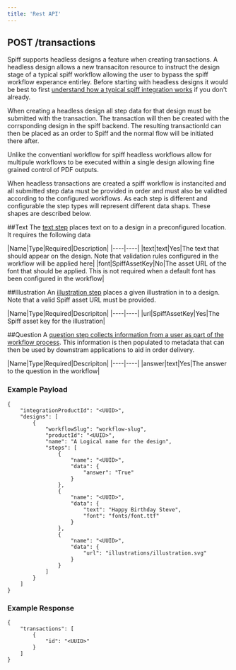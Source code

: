 ```yaml
---
title: 'Rest API'
---
```


## POST /transactions

Spiff supports headless designs a feature when creating transactions. A headless design allows a new transaciton resource to instruct the design stage of a typical spiff workflow allowing the user to bypass the spiff workflow experance entirley. Before starting with headless designs it would be best to first [understand how a typical spiff integration works](/developer/integrations) if you don't already. 

When creating a headless design all step data for that design must be submitted with the transaction. The transaction will then be created with the corrsponding design in the spiff backend. The resulting transactionId can then be placed as an order to Spiff and the normal flow will be initiated there after. 

Unlike the conventianl workflow for spiff headless workflows allow for multipule workflows to be executed within a single design allowing fine grained control of PDF outputs.

When headless transactions are created a spiff workflow is instancited and all submitted step data must be provided in order and must also be validted according to the configured workflows. As each step is different and configurable the step types will represent different data shaps. These shapes are described below.

##Text
The [text step](/spiff-concepts/step-types/add-text) places text on to a design in a preconfigured location. It requires the following data

|Name|Type|Required|Description|
|----|----|
|text|text|Yes|The text that should appear on the design. Note that validation rules configured in the workflow will be applied here|
|font|SpiffAssetKey|No|The asset URL of the font that should be applied. This is not required when a default font has been configured in the workflow|

##Illustration
An [illustration step](/spiff-concepts/step-types/add-illustrations) places a given illustration in to a design. Note that a valid Spiff asset URL must be provided.

|Name|Type|Required|Descripiton|
|----|----|
|url|SpiffAssetKey|Yes|The Spiff asset key for the illustration|

##Question
A [question step collects information from a user as part of the workflow process](/spiff-concepts/step-types/add-question). This information is then populated to metadata that can then be used by downstram applications to aid in order delivery.

|Name|Type|Required|Descripiton|
|----|----|
|answer|text|Yes|The answer to the question in the workflow|


### Example Payload
```
{
    "integrationProductId": "<UUID>",
    "designs": [
        {
        	"workflowSlug": "workflow-slug",
        	"productId": "<UUID>",
            "name": "A Logical name for the design",
            "steps": [
                {
                	"name": "<UUID>",
                    "data": {
                        "answer": "True"
                    }
                },
                {
                    "name": "<UUID>",
                    "data": {
                        "text": "Happy Birthday Steve",
                        "font": "fonts/font.ttf"
                    }
                },
                {
                	"name": "<UUID>",
                    "data": {
                        "url": "illustrations/illustration.svg"
                    }
                }
            ]
        }
    ]
}
```

### Example Response
```
{
	"transactions": [
    	{
        	"id": "<UUID>" 
        }
    ]
}
```